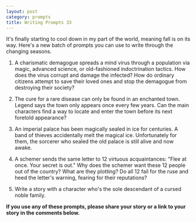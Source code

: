 ```yaml
---
layout: post
category: prompts
title: Writing Prompts 33
---
```


It's finally starting to cool down in my part of the world, meaning fall is on its way. Here's a new batch of prompts you can use to write through the changing seasons.

<!--excerpt-->

1. A charismatic demagogue spreads a mind virus through a population via magic, advanced science, or old-fashioned indoctrination tactics. How does the virus corrupt and damage the infected? How do ordinary citizens attempt to save their loved ones and stop the demagogue from destroying their society?

2. The cure for a rare disease can only be found in an enchanted town. Legend says the town only appears once every few years. Can the main characters find a way to locate and enter the town before its next foretold appearance?

3. An imperial palace has been magically sealed in ice for centuries. A band of thieves accidentally melt the magical ice. Unfortunately for them, the sorcerer who sealed the old palace is still alive and now awake.

4. A schemer sends the same letter to 12 virtuous acquaintances: "Flee at once. Your secret is out." Why does the schemer want these 12 people out of the country? What are they plotting? Do all 12 fail for the ruse and heed the letter's warning, fearing for their reputations?

5. Write a story with a character who's the sole descendant of a cursed noble family.

**If you use any of these prompts, please share your story or a link to your story in the comments below.**

